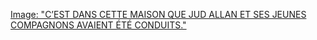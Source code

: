 [Image: "C’EST DANS CETTE MAISON QUE JUD ALLAN ET SES JEUNES COMPAGNONS AVAIENT ÉTÉ CONDUITS."](../images/1-page-369.JPG)

